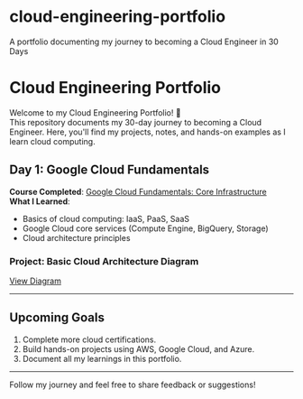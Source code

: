 # cloud-engineering-portfolio
A portfolio documenting my journey to becoming a Cloud Engineer in 30 Days
# Cloud Engineering Portfolio

Welcome to my Cloud Engineering Portfolio! 🌟  
This repository documents my 30-day journey to becoming a Cloud Engineer. Here, you'll find my projects, notes, and hands-on examples as I learn cloud computing.

## Day 1: Google Cloud Fundamentals
**Course Completed**: [Google Cloud Fundamentals: Core Infrastructure](https://www.coursera.org/learn/google-cloud-fundamentals-core-infrastructure)  
**What I Learned**:  
- Basics of cloud computing: IaaS, PaaS, SaaS  
- Google Cloud core services (Compute Engine, BigQuery, Storage)  
- Cloud architecture principles  

### Project: Basic Cloud Architecture Diagram  
[View Diagram](https://github.com/your-username/cloud-engineering-portfolio/blob/main/CloudArchitectureDiagram.png)  
<Insert a brief description of your diagram here.>  

---

## Upcoming Goals
1. Complete more cloud certifications.
2. Build hands-on projects using AWS, Google Cloud, and Azure.
3. Document all my learnings in this portfolio.  

---

Follow my journey and feel free to share feedback or suggestions!  
